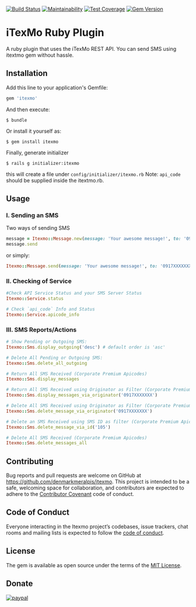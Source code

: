 [![Build Status](https://travis-ci.org/denmarkmeralpis/itexmo.svg?branch=master)](https://travis-ci.org/denmarkmeralpis/itexmo)  [![Maintainability](https://api.codeclimate.com/v1/badges/e31181fc348630563d8e/maintainability)](https://codeclimate.com/github/denmarkmeralpis/itexmo/maintainability) [![Test Coverage](https://api.codeclimate.com/v1/badges/e31181fc348630563d8e/test_coverage)](https://codeclimate.com/github/denmarkmeralpis/itexmo/test_coverage) [![Gem Version](https://badge.fury.io/rb/itexmo.svg)](https://badge.fury.io/rb/itexmo)

# iTexMo Ruby Plugin
A ruby plugin that uses the iTexMo REST API. You can send SMS using itextmo gem without hassle.

## Installation

Add this line to your application's Gemfile:

```ruby
gem 'itexmo'
```

And then execute:

    $ bundle

Or install it yourself as:

    $ gem install itexmo

Finally, generate initializer
    
    $ rails g initializer:itexmo
    
this will create a file under `config/initializer/itexmo.rb` Note: `api_code` should be supplied inside the itextmo.rb.

## Usage
### I. Sending an SMS
Two ways of sending SMS
```ruby
message = Itexmo::Message.new(message: 'Your awesome message!', to: '0917XXXXXXX')
message.send
```
or simply:

```ruby
Itexmo::Message.send(message: 'Your awesome message!', to: '0917XXXXXXXX')
```

### II. Checking of Service
```ruby
#Check API Service Status and your SMS Server Status
Itexmo::Service.status

# Check `api_code` Info and Status
Itexmo::Service.apicode_info
```
### III. SMS Reports/Actions
```ruby
# Show Pending or Outgoing SMS:
Itexmo::Sms.display_outgoing('desc') # default order is 'asc'

# Delete All Pending or Outgoing SMS:
Itexmo::Sms.delete_all_outgoing

# Return All SMS Received (Corporate Premium Apicodes)
Itexmo::Sms.display_messages 

# Return All SMS Received using Originator as Filter (Corporate Premium Apicodes)
Itexmo::Sms.display_messages_via_originator('0917XXXXXXX')

# Delete All SMS Received using Originator as Filter (Corporate Premium Apicodes)
Itexmo::Sms.delete_message_via_originator('0917XXXXXXX')

# Delete an SMS Received using SMS ID as filter (Corporate Premium Apicodes)
Itexmo::Sms.delete_message_via_id('105')

# Delete All SMS Received (Corporate Premium Apicodes)
Itexmo::Sms.delete_messages_all
```

## Contributing

Bug reports and pull requests are welcome on GitHub at https://github.com/denmarkmeralpis/itexmo. This project is intended to be a safe, welcoming space for collaboration, and contributors are expected to adhere to the [Contributor Covenant](http://contributor-covenant.org) code of conduct.

## Code of Conduct

Everyone interacting in the Itexmo project’s codebases, issue trackers, chat rooms and mailing lists is expected to follow the [code of conduct](https://github.com/[denmarkmeralpis]/itexmo/blob/master/CODE_OF_CONDUCT.md).


## License

The gem is available as open source under the terms of the [MIT License](https://github.com/denmarkmeralpis/itexmo/blob/master/LICENSE.txt).

## Donate

[![paypal](https://www.paypalobjects.com/en_US/i/btn/btn_donateCC_LG.gif)](https://www.paypal.com/cgi-bin/webscr?cmd=_donations&business=nujiandenmarkmeralpis@gmail.com&lc=US&item_name=For+Living&no_note=0&cn=&curency_code=USD&bn=PP-DonationsBF:btn_donateCC_LG.gif:NonHosted)